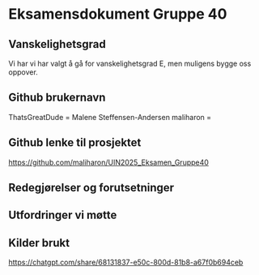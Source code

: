 # Eksamensdokument Gruppe 40

## Vanskelighetsgrad
Vi har vi har valgt å gå for vanskelighetsgrad E, men muligens bygge oss oppover. 

## Github brukernavn 
ThatsGreatDude = Malene Steffensen-Andersen
maliharon =

## Github lenke til prosjektet 
https://github.com/maliharon/UIN2025_Eksamen_Gruppe40

## Redegjørelser og forutsetninger

## Utfordringer vi møtte

## Kilder brukt
https://chatgpt.com/share/68131837-e50c-800d-81b8-a67f0b694ceb


